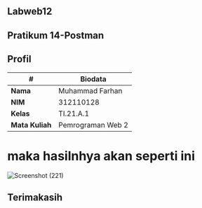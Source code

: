 ## Labweb12

## Pratikum 14-Postman

## Profil
| #               | Biodata           |
| --------------- | ----------------- |
| **Nama**        | Muhammad Farhan   |
| **NIM**         | 312110128         |
| **Kelas**       | TI.21.A.1         |
| **Mata Kuliah** | Pemrograman Web 2 |

# maka hasilnhya akan seperti ini

![Screenshot (221)](https://github.com/farhanz17/labweb12/assets/92637117/d12ae583-3d3e-41d5-b4f1-5d706ad783e0)

## Terimakasih
